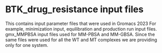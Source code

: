 # BTK_drug_resistance input files
This contains input parameter files that were used in Gromacs 2023
For example, minimization input, equilibration and production run input files.
gmx_MMPBSA input files used for MM-PBSA and MM-GBSA. 
Since the same files were used for all the WT and MT complexes we are providing only for one system.
